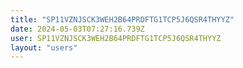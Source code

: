 ```yaml
---
title: "SP11VZNJSCK3WEH2B64PRDFTG1TCP5J6QSR4THYYZ"
date: 2024-05-03T07:27:16.739Z
user: SP11VZNJSCK3WEH2B64PRDFTG1TCP5J6QSR4THYYZ
layout: "users"
---
```

    